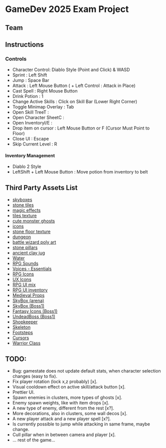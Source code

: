 # GameDev 2025 Exam Project

## Team

## Instructions

### Controls

  - Character Control: Diablo Style (Point and Click) & WASD
  - Sprint : Left Shift
  - Jump : Space Bar
  - Attack : Left Mouse Button ( + Left Control : Attack in Place)
  - Cast Spell : Right Mouse Button
  - Drink Potion : 1
  - Change Active Skills : Click on Skill Bar (Lower Right Corner)
  - Toggle Minimap Overlay : Tab
  - Open Skill TreeT : 
  - Open Character SheetC : 
  - Open InventoryI/E : 
  - Drop item on cursor : Left Mouse Button or F (Cursor Must Point to Floor) 
  - Close UI : Escape
  - Skip Current Level : R

#### Inventory Management

  - Diablo 2 Style
  - LeftShift + Left Mouse Button : Move potion from inventory to belt

## Third Party Assets List

  - [skyboxes](https://assetstore.unity.com/packages/2d/textures-materials/sky/3-skyboxes-25142)
  - [stone tiles](https://assetstore.unity.com/packages/2d/textures-materials/stone/hand-painted-textures-stone-tiles-51535)
  - [magic effects](https://assetstore.unity.com/packages/vfx/particles/spells/magic-effects-free-247933)
  - [tiles texture](https://assetstore.unity.com/packages/p/stylized-tiles-texture-192876)
  - [cute monster ghosts](https://assetstore.unity.com/packages/3d/characters/creatures/cute-monster-ghost-s-free-308550)
  - [icons](https://assetstore.unity.com/packages/2d/gui/icons/skymon-icon-pack-free-282424)
  - [stone floor texture](https://assetstore.unity.com/packages/2d/textures-materials/roads/stone-floor-texture-tile-18683)
  - [dungeon](https://assetstore.unity.com/packages/3d/environments/stylized-hand-painted-dungeon-free-173934)
  - [battle wizard poly art](https://assetstore.unity.com/packages/3d/characters/humanoids/fantasy/battle-wizard-poly-art-128097)
  - [stone pillars](https://assetstore.unity.com/packages/3d/environments/occult-stone-pillars-281009)
  - [ancient clay jug](https://assetstore.unity.com/packages/3d/props/interior/ancient-clay-jug-ornate-ceramic-vase-298044)
  - [Water](https://assetstore.unity.com/packages/vfx/shaders/urp-stylized-water-shader-proto-series-187485)
  - [RPG Sounds](https://assetstore.unity.com/packages/audio/sound-fx/rpg-essentials-sound-effects-free-227708)
  - [Voices - Essentials](https://assetstore.unity.com/packages/audio/sound-fx/voices/voices-essentials-214441)
  - [RPG Icons](https://assetstore.unity.com/packages/2d/gui/icons/free-rpg-fantasy-spell-icons-200511)
  - [UX Icons](https://assetstore.unity.com/packages/2d/gui/icons/ux-flat-icons-free-202525)
  - [RPG UI mix](https://assetstore.unity.com/packages/tools/gui/extensible-inventory-system-283656)
  - [RPG UI inventory](https://assetstore.unity.com/packages/2d/gui/icons/gui-parts-159068)
  - [Medieval Props](https://assetstore.unity.com/packages/3d/props/medieval-props-41540)
  - [SkyBox (arena)](https://assetstore.unity.com/packages/3d/environments/sci-fi/real-stars-skybox-lite-116333)
  - [SkyBox (Boss1)](https://assetstore.unity.com/packages/2d/textures-materials/galaxy-fire-skybox-10976)
  - [Fantasy Icons (Boss1)](https://assetstore.unity.com/packages/2d/gui/icons/fantasy-inventory-icons-free-143805)
  - [UndeadBoss (Boss1)](https://assetstore.unity.com/packages/3d/characters/creatures/monster-mutant-7-188552)
  - [Shopkeeper](https://assetstore.unity.com/packages/3d/characters/humanoids/fantasy/stylized-npc-peasant-nolant-demo-252440)
  - [Skeleton](https://assetstore.unity.com/packages/3d/characters/humanoids/fantasy/mini-simple-characters-skeleton-free-demo-262897)
  - [Footsteps](https://assetstore.unity.com/packages/audio/sound-fx/foley/footsteps-essentials-189879)
  - [Cursors](https://assetstore.unity.com/packages/2d/gui/icons/pixel-cursors-109256)
  - [Warrior Class](https://assetstore.unity.com/packages/3d/characters/humanoids/rpg-tiny-hero-duo-pbr-polyart-225148)

## TODO:

  - Bug: gamestate does not update default stats, when character selection changes (easy to fix).
  - Fix player rotation (lock x,z probably) [x].
  - Visual cooldown effect on active skill/attack button [x].
  - Prettier UI.
  - Spawn enemies in clusters, more types of ghosts [x].
  - Enemy spawn weights, like with item drops [x].
  - A new type of enemy, different from the rest [x?].
  - More decorations, also in clusters, some wall decos [x].
  - A new player attack and a new player spell [x?].
  - Is currently possible to jump while attacking in same frame, maybe change.
  - Cull pillar when in between camera and player [x].
  - ... rest of the game...








